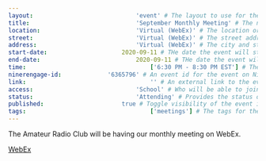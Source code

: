 ```yaml
---
layout:								'event' # The layout to use for the event page. This should never be changed.
title:								'September Monthly Meeting' # The name of the event.
location:							'Virtual (WebEx)' # The location or building of the event.
street:								'Virtual (WebEx)' # The street address of the event.
address:							'Virtual (WebEx)' # The city and state of the event.
start-date:						2020-09-11 # THe date the event will start. YYYY-MM-DD.
end-date:							2020-09-11 # THe date the event will end. YYYY-MM-DD.
time:									['6:30 PM - 8:30 PM EST'] # The time range of the event. Does not include travel. An array of times for multi-day events.
ninerengage-id:				'6365796' # An event id for the event on NinerEngage. Optional.
link:									'' # An external link to the event. Optional.
access:								'School' # Who will be able to join us for the event. Values: 'Club', 'School', or 'Public'.
status:								'Attending' # Provides the status of the event. Values: 'Attending', 'Planned', 'Cancelled'.
published:						true # Toggle visibility of the event in feeds.
tags:									['meetings'] # The tags for the event.
---
```



The Amateur Radio Club will be having our monthly meeting on WebEx.

[WebEx](https://uncc.webex.com/uncc/j.php?MTID=me8275ffed1de9534d657708ff37852f9)

<!--more-->
